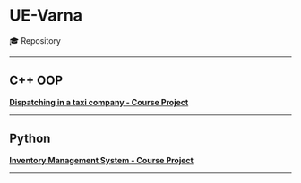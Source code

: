 # UE-Varna
🎓 Repository
***
## C++ OOP
[**Dispatching in a taxi company - Course Project**](https://github.com/dmn-21/UE-Varna/blob/main/Dispatching%20in%20a%20taxi%20company)
***
## Python
[**Inventory Management System - Course Project**]([https://github.com/dmn-21/UE-Varna/blob/main/Dispatching%20in%20a%20taxi%20company](https://github.com/dmn-21/UE-Varna/tree/main/Python/inventory_management_system))
***
